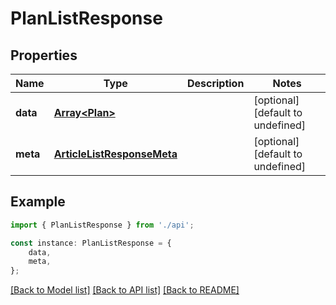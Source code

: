 # PlanListResponse


## Properties

Name | Type | Description | Notes
------------ | ------------- | ------------- | -------------
**data** | [**Array&lt;Plan&gt;**](Plan.md) |  | [optional] [default to undefined]
**meta** | [**ArticleListResponseMeta**](ArticleListResponseMeta.md) |  | [optional] [default to undefined]

## Example

```typescript
import { PlanListResponse } from './api';

const instance: PlanListResponse = {
    data,
    meta,
};
```

[[Back to Model list]](../README.md#documentation-for-models) [[Back to API list]](../README.md#documentation-for-api-endpoints) [[Back to README]](../README.md)
